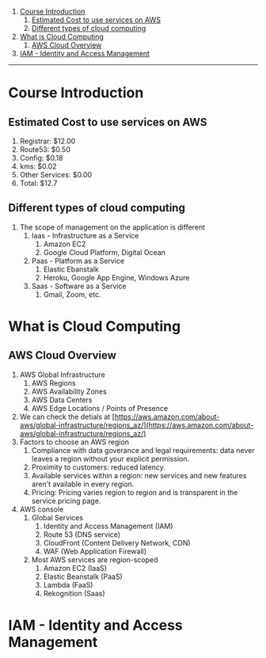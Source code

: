 1. [Course Introduction](#Course-Introduction)
    1. [Estimated Cost to use services on AWS](#Estimated-Cost-to-use-services-on-AWS)
    1. [Different types of cloud computing](#Different-types-of-cloud-computing)
1. [What is Cloud Computing](What-is-Cloud-Computing)
    1. [AWS Cloud Overview](#AWS-Cloud-Overview)
1. [IAM - Identity and Access Management](#IAM---Identity-and-Access-Management)
---

# Course Introduction
## Estimated Cost to use services on AWS
1. Registrar: $12.00
1. Route53: $0.50
1. Config: $0.18
1. kms: $0.02
1. Other Services: $0.00
1. Total: $12.7

## Different types of cloud computing
1. The scope of management on the application is different
    1. Iaas - Infrastructure as a Service
        1. Amazon EC2
        1. Google Cloud Platform, Digital Ocean
    1. Paas - Platform as a Service
        1. Elastic Ebanstalk
        1. Heroku, Google App Engine, Windows Azure
    1. Saas - Software as a Service
        1. Gmail, Zoom, etc.

# What is Cloud Computing
## AWS Cloud Overview
1. AWS Global Infrastructure
    1. AWS Regions
    1. AWS Availability Zones
    1. AWS Data Centers
    1. AWS Edge Locations / Points of Presence
1. We can check the detials at [https://aws.amazon.com/about-aws/global-infrastructure/regions_az/](https://aws.amazon.com/about-aws/global-infrastructure/regions_az/)
1. Factors to choose an AWS region
    1. Compliance with data goverance and legal requirements: data never leaves a region without your explicit permission.
    1. Proximity to customers: reduced latency.
    1. Available services within a region: new services and new features aren't available in every region.
    1. Pricing: Pricing varies region to region and is transparent in the service pricing page.
1. AWS console
    1. Global Services
        1. Identity and Access Management (IAM)
        1. Route 53 (DNS service)
        1. CloudFront (Content Delivery Network, CDN)
        1. WAF (Web Application Firewall)
    1. Most AWS services are region-scoped
        1. Amazon EC2 (IaaS)
        1. Elastic Beanstalk (PaaS)
        1. Lambda (FaaS)
        1. Rekognition (Saas)

# IAM - Identity and Access Management